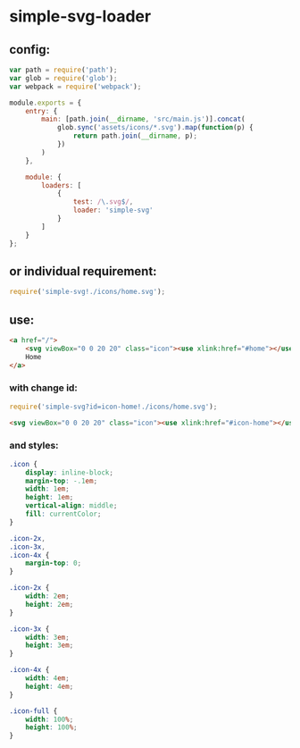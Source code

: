 # simple-svg-loader

## config:

```js
var path = require('path');
var glob = require('glob');
var webpack = require('webpack');

module.exports = {
	entry: {
		main: [path.join(__dirname, 'src/main.js')].concat(
			glob.sync('assets/icons/*.svg').map(function(p) {
				return path.join(__dirname, p);
			})
		)
	},

	module: {
		loaders: [
			{
				test: /\.svg$/,
				loader: 'simple-svg'
			}
		]
	}
};
```

## or individual requirement:

```js
require('simple-svg!./icons/home.svg');
```

## use:

```html
<a href="/">
	<svg viewBox="0 0 20 20" class="icon"><use xlink:href="#home"></use></svg>
	Home
</a>
```

### with change id:

```js
require('simple-svg?id=icon-home!./icons/home.svg');
```
```html
<svg viewBox="0 0 20 20" class="icon"><use xlink:href="#icon-home"></use></svg>
```

### and styles:

```css
.icon {
	display: inline-block;
	margin-top: -.1em;
	width: 1em;
	height: 1em;
	vertical-align: middle;
	fill: currentColor;
}

.icon-2x,
.icon-3x,
.icon-4x {
	margin-top: 0;
}

.icon-2x {
	width: 2em;
	height: 2em;
}

.icon-3x {
	width: 3em;
	height: 3em;
}

.icon-4x {
	width: 4em;
	height: 4em;
}

.icon-full {
	width: 100%;
	height: 100%;
}
```
